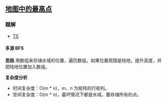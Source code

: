 ## [地图中的最高点](https://leetcode-cn.com/problems/map-of-highest-peak/)
### 题解
+ [TS](../../ts/1792/1765.ts)

#### 多源 BFS
**思路**
用数组来存储水域的位置，遍历数组，如果位置周围是陆地，提升高度，并把陆地位置加入数组。

**复杂度分析**
+ 时间复杂度：O(m * n)，m、n 为矩阵的行和列。
+ 空间复杂度：O(m * n)，最坏情况下都是水域，要存储所有的点。
